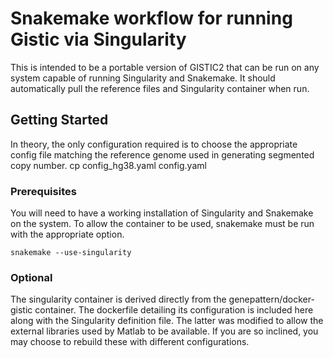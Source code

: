 # Snakemake workflow for running Gistic via Singularity

This is intended to be a portable version of GISTIC2 that can be run on any system capable of running Singularity and Snakemake. It should automatically pull the reference files and Singularity container when run.

## Getting Started

In theory, the only configuration required is to choose the appropriate config file matching the reference genome used in generating segmented copy number. 
cp config_hg38.yaml config.yaml

### Prerequisites

You will need to have a working installation of Singularity and Snakemake on the system. To allow the container to be used, snakemake must be run with the appropriate option. 

```
snakemake --use-singularity
```

### Optional

The singularity container is derived directly from the genepattern/docker-gistic container. The dockerfile detailing its configuration is included here along with the Singularity definition file. The latter was modified to allow the external libraries used by Matlab to be available. If you are so inclined, you may choose to rebuild these with different configurations. 
